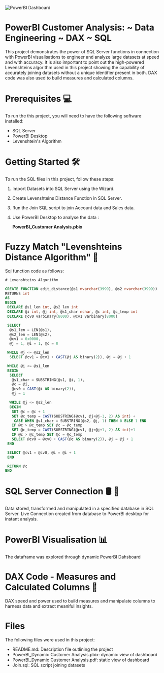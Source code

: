 ![PowerBI Dashboard]([https://github.com/kevkillion/PowerBI_Customer_Analytics/blob/main/PowerBI_Dynamic%20Customer%20Analysis.pdf])


# **PowerBI Customer Analysis: ~ Data Engineering ~ DAX ~ SQL**

This project demonstrates the power of SQL Server functions in connection with PowerBI visualisations to engineer and analyze large datasets at speed and with accuracy. It is also important to point out the high-powered Levenshteins algorithm used in this project showing the capability of accurately joining datasets without a unique identifier present in both. DAX code was also used to build measures and calculated columns.

# Prerequisites 💻

To run the this project, you will need to have the following software installed:

- SQL Server
- PowerBI Desktop
- Levenshtein's Algorithm


# Getting Started 🛠

To run the SQL files in this project, follow these steps:

1. Import Datasets into SQL Server using the Wizard.
2. Create Levenshteins Distance Function in SQL Server.
3. Run the Join SQL script to join Account data and Sales data.
4. Use PowerBI Desktop to analyse the data :

   **PowerBI_Customer Analysis.pbix**

# Fuzzy Match "Levenshteins Distance Algorithm" 🔑

Sql function code as follows:

```sql
# Levenshteins Algorithm

CREATE FUNCTION edit_distance(@s1 nvarchar(3999), @s2 nvarchar(3999))
RETURNS int
AS
BEGIN
 DECLARE @s1_len int, @s2_len int
 DECLARE @i int, @j int, @s1_char nchar, @c int, @c_temp int
 DECLARE @cv0 varbinary(8000), @cv1 varbinary(8000)

 SELECT
  @s1_len = LEN(@s1),
  @s2_len = LEN(@s2),
  @cv1 = 0x0000,
  @j = 1, @i = 1, @c = 0

 WHILE @j <= @s2_len
  SELECT @cv1 = @cv1 + CAST(@j AS binary(2)), @j = @j + 1

 WHILE @i <= @s1_len
 BEGIN
  SELECT
   @s1_char = SUBSTRING(@s1, @i, 1),
   @c = @i,
   @cv0 = CAST(@i AS binary(2)),
   @j = 1

  WHILE @j <= @s2_len
  BEGIN
   SET @c = @c + 1
   SET @c_temp = CAST(SUBSTRING(@cv1, @j+@j-1, 2) AS int) +
    CASE WHEN @s1_char = SUBSTRING(@s2, @j, 1) THEN 0 ELSE 1 END
   IF @c > @c_temp SET @c = @c_temp
   SET @c_temp = CAST(SUBSTRING(@cv1, @j+@j+1, 2) AS int)+1
   IF @c > @c_temp SET @c = @c_temp
   SELECT @cv0 = @cv0 + CAST(@c AS binary(2)), @j = @j + 1
 END

 SELECT @cv1 = @cv0, @i = @i + 1
 END

 RETURN @c
END
```

# SQL Server Connection 🛢 🐘

Data stored, transformed and manipulated in a specified database in SQL Server. Live Connection created from database to PowerBI desktop for instant analysis. 

# PowerBI Visualisation 📊

The dataframe was explored through dynamic PowerBI Dahsboard

# DAX Code - Measures and Calculated Columns 🤖

DAX speed and power used to build measures and manipulate columns to harness data and extract meaniful insights.

# Files

The following files were used in this project:

- README.md: Description file outlining the project
- PowerBI_Dynamic Customer Analysis.pbix: dynamic view of dashboard
- PowerBI_Dynamic Customer Analysis.pdf: static view of dashboard
- Join.sql: SQL script joining datasets



